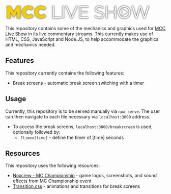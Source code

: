 <img src="MCCLS-Logo-Long-Condensed.png" height="50" width="auto"/>

This repository contains some of the mechanics and graphics used for [MCC Live Show](https://www.youtube.com/@mccliveshow_) in its live commentary streams. This currently makes use of HTML, CSS, JavaScript and Node.JS, to help accommodate the graphics and mechanics needed.

## Features
This repository currently contains the following features:
* Break screens - automatic break screen switching with a timer

## Usage
Currently, this repository is to be served manually via `npx serve`. The user can then navigate to each file necessary via `localhost:3000` address.
* To access the break screens, `localhost:3000/breakscreen` is used, optionally followed by:
  * `?time=[time]` - define the timer of [time] seconds
 
## Resources
This repository uses the following resources:
* [Noxcrew - MC Championship](https://noxcrew.com/) - game logos, screenshots, and sound effects from MC Championship event
* [Transition.css](https://www.transition.style/) - animations and transitions for break screens

